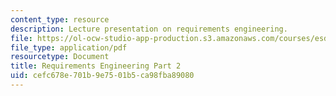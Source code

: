 ```yaml
---
content_type: resource
description: Lecture presentation on requirements engineering.
file: https://ol-ocw-studio-app-production.s3.amazonaws.com/courses/esd-33-systems-engineering-summer-2010/cefc678e701b9e7501b5ca98fba89080_MITESD_33SUM10_lec04b.pdf
file_type: application/pdf
resourcetype: Document
title: Requirements Engineering Part 2
uid: cefc678e-701b-9e75-01b5-ca98fba89080
---
```


